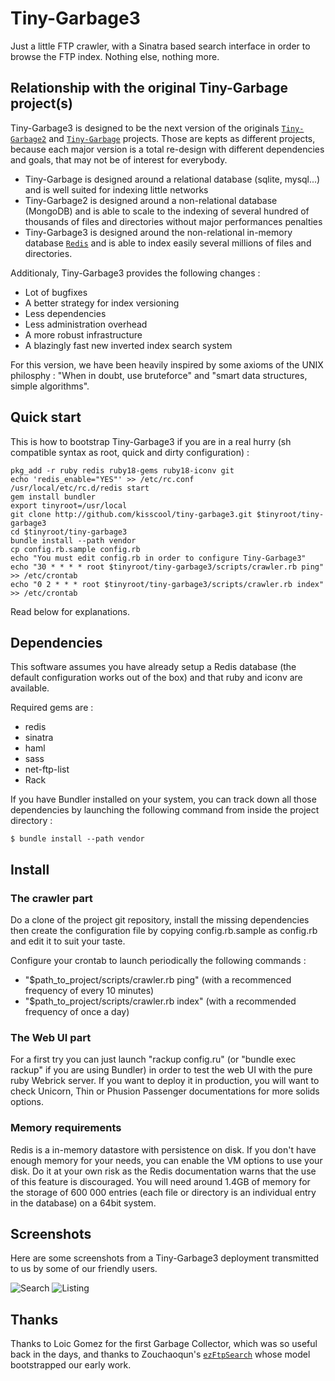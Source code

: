 Tiny-Garbage3
=============

Just a little FTP crawler, with a Sinatra based search interface in order to browse the FTP index.
Nothing else, nothing more.

Relationship with the original Tiny-Garbage project(s)
------------------------------------------------------

Tiny-Garbage3 is designed to be the next version of the originals [`Tiny-Garbage2`](http://github.com/kisscool/tiny-garbage2) and [`Tiny-Garbage`](http://github.com/kisscool/tiny-garbage) projects. Those are kepts as different projects, because each major version is a total re-design with different dependencies and goals, that may not be of interest for everybody.

* Tiny-Garbage is designed around a relational database (sqlite, mysql...) and is well suited for indexing little networks
* Tiny-Garbage2 is designed around a non-relational database (MongoDB) and is able to scale to the indexing of several hundred of thousands of files and directories without major performances penalties
* Tiny-Garbage3 is designed around the non-relational in-memory database [`Redis`](http://redis.io) and is able to index easily several millions of files and directories.

Additionaly, Tiny-Garbage3 provides the following changes :

* Lot of bugfixes
* A better strategy for index versioning
* Less dependencies
* Less administration overhead
* A more robust infrastructure
* A blazingly fast new inverted index search system

For this version, we have been heavily inspired by some axioms of the UNIX philosphy : "When in doubt, use bruteforce" and "smart data structures, simple algorithms".

Quick start
-----------

This is how to bootstrap Tiny-Garbage3 if you are in a real hurry (sh compatible syntax as root, quick and dirty configuration) :

	pkg_add -r ruby redis ruby18-gems ruby18-iconv git
	echo 'redis_enable="YES"' >> /etc/rc.conf
	/usr/local/etc/rc.d/redis start
	gem install bundler
	export tinyroot=/usr/local
	git clone http://github.com/kisscool/tiny-garbage3.git $tinyroot/tiny-garbage3
	cd $tinyroot/tiny-garbage3
	bundle install --path vendor
	cp config.rb.sample config.rb
	echo "You must edit config.rb in order to configure Tiny-Garbage3"
	echo "30 * * * * root $tinyroot/tiny-garbage3/scripts/crawler.rb ping" >> /etc/crontab
	echo "0 2 * * * root $tinyroot/tiny-garbage3/scripts/crawler.rb index" >> /etc/crontab

Read below for explanations.

Dependencies
------------

This software assumes you have already setup a Redis database (the default configuration works out of the box) and that ruby and iconv are available.

Required gems are :

* redis
* sinatra
* haml
* sass
* net-ftp-list
* Rack

If you have Bundler installed on your system, you can track down all those dependencies by launching the following command from inside the project directory :

	$ bundle install --path vendor

Install
-------

### The crawler part

Do a clone of the project git repository, install the missing dependencies then create the configuration file by copying config.rb.sample as config.rb and edit it to suit your taste.

Configure your crontab to launch periodically the following commands :

* "$path_to_project/scripts/crawler.rb ping" (with a recommenced frequency of every 10 minutes)
* "$path_to_project/scripts/crawler.rb index" (with a recommended frequency of once a day)


### The Web UI part

For a first try you can just launch "rackup config.ru" (or "bundle exec rackup" if you are using Bundler) in order to test the web UI with the pure ruby Webrick server.
If you want to deploy it in production, you will want to check Unicorn, Thin or Phusion Passenger documentations for more solids options.

### Memory requirements

Redis is a in-memory datastore with persistence on disk. If you don't have enough memory for your needs, you can enable the VM options to use your disk. Do it at your own risk as the Redis documentation warns that the use of this feature is discouraged.
You will need around 1.4GB of memory for the storage of 600 000 entries (each file or directory is an individual entry in the database) on a 64bit system.

Screenshots
-----------

Here are some screenshots from a Tiny-Garbage3 deployment transmitted to us by some of our friendly users.

![Search](https://github.com/downloads/kisscool/tiny-garbage2/garbage_1.png)
![Listing](https://github.com/downloads/kisscool/tiny-garbage2/garbage_2.png)


Thanks
------

Thanks to Loic Gomez for the first Garbage Collector, which was so useful back in the days, and thanks to Zouchaoqun's [`ezFtpSearch`](http://github.com/zouchaoqun/ezftpsearch) whose model bootstrapped our early work.

